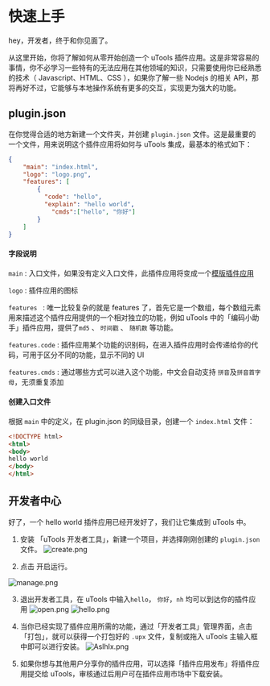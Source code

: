 # 快速上手

hey，开发者，终于和你见面了。

从这里开始，你将了解如何从零开始创造一个 uTools 插件应用。这是非常容易的事情，你不必学习一些特有的无法应用在其他领域的知识，只需要使用你已经熟悉的技术（ Javascript、HTML、CSS ），如果你了解一些 Nodejs 的相关 API，那将再好不过，它能够与本地操作系统有更多的交互，实现更为强大的功能。

## plugin.json

在你觉得合适的地方新建一个文件夹，并创建 `plugin.json` 文件。这是最重要的一个文件，用来说明这个插件应用将如何与 uTools 集成，最基本的格式如下：

```json
{
	"main": "index.html",
	"logo": "logo.png",
	"features": [
		{
		  "code": "hello",
		  "explain": "hello world",
			"cmds":["hello", "你好"]
		}
	]
}
```
#### 字段说明

`main` : 入口文件，如果没有定义入口文件，此插件应用将变成一个[模版插件应用](template.html)

`logo` : 插件应用的图标

`features ` : 唯一比较复杂的就是 features 了，首先它是一个数组，每个数组元素用来描述这个插件应用提供的一个相对独立的功能，例如 uTools 中的「编码小助手」插件应用，提供了`md5` 、 `时间戳` 、 `随机数` 等功能。

`features.code` : 插件应用某个功能的识别码，在进入插件应用时会传递给你的代码，可用于区分不同的功能，显示不同的 UI

`features.cmds` : 通过哪些方式可以进入这个功能，中文会自动支持 `拼音`及`拼音首字母`，无须重复添加

#### 创建入口文件
根据 `main` 中的定义，在 plugin.json 的同级目录，创建一个 `index.html` 文件：
```html
<!DOCTYPE html>
<html>
<body>
hello world
</body>
</html>
```

## 开发者中心
好了，一个 hello world 插件应用已经开发好了，我们让它集成到 uTools 中。

1. 安装 「uTools 开发者工具」，新建一个项目，并选择刚刚创建的 `plugin.json` 文件。
![create.png](https://res.u-tools.cn/website/developer.png)

2. 点击 开启运行。

  ![manage.png](https://res.u-tools.cn/website/developer2.png)

3. 退出开发者工具，在 uTools 中输入`hello`， `你好`，`nh` 均可以到达你的插件应用
    ![open.png](https://res.u-tools.cn/website/open.png)
    ![hello.png](https://res.u-tools.cn/website/hello.png)

4. 当你已经实现了插件应用所需的功能，通过「开发者工具」管理界面，点击「打包」，就可以获得一个打包好的 `.upx` 文件，复制或拖入 uTools 主输入框中即可以进行安装。
    ![AslhIx.png](https://res.u-tools.cn/website/install.png)

5. 如果你想与其他用户分享你的插件应用，可以选择「插件应用发布」将插件应用提交给 uTools，审核通过后用户可在插件应用市场中下载安装。

